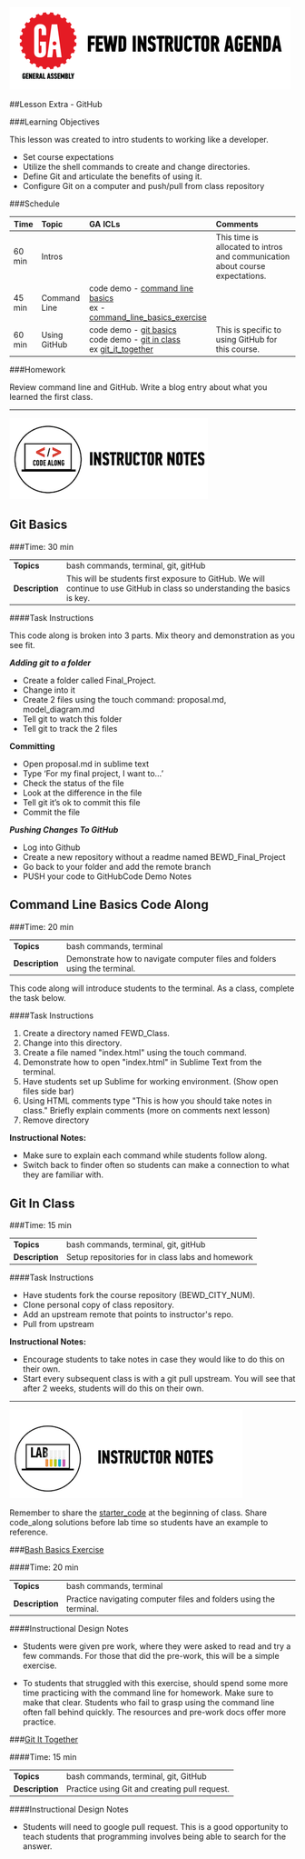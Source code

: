 ![GeneralAssemb.ly](../img/icons/instr_agenda.png)


##Lesson Extra - GitHub


###Learning Objectives


This lesson was created to intro students to working like a developer.

*	Set course expectations
*	Utilize the shell commands to create and change directories.
*	Define Git and articulate the benefits of using it.
*	Configure Git on a computer and push/pull from class repository


###Schedule


| Time        | Topic| GA ICLs| Comments |
| ------------- |:-------------|:-------------------|:-------------------|
| 60 min | Intros | | This time is allocated to intros and communication about course expectations. |
| 45 min | Command Line| code demo - [command line basics](instr_code_demo_notes.md)<br> ex - [command_line_basics_exercise](instr_exercise_notes.md)||
| 60 min | Using GitHub | code demo - [git basics](instr_code_demo_notes.md)<br>code demo - [git in class](instr_code_demo_notes.md) <br> ex [git_it_together](instr_exercise_notes.md)|This is specific to using GitHub for this course.|


###Homework

Review command line and GitHub.
Write a blog entry about what you learned the first class.

---

![Code Demo](../img/icons/instr_code_along.png)

## Git Basics

###Time: 30 min

| | |
| ------------- |:-------------|
| __Topics__ | bash commands, terminal, git, gitHub| 
| __Description__| This will be students first exposure to GitHub. We will continue to use GitHub in class so understanding the basics is key.|    
 


####Task Instructions

This code along is broken into 3 parts. Mix theory and demonstration as you see fit. 

**_Adding git to a folder_**

*	Create a folder called Final_Project. 
*	Change into it
*	Create 2 files using the touch command: proposal.md, model_diagram.md
*	Tell git to watch this folder
*	Tell git to track the 2 files

**Committing**

*	Open proposal.md in sublime text
*	Type ‘For my final project, I want to…’
*	Check the status of the file
*	Look at the difference in the file
*	Tell git it’s ok to commit this file
*	Commit the file

**_Pushing Changes To GitHub_**

*	Log into Github
*	Create a new repository without a readme named BEWD_Final_Project
*	Go back to your folder and add the remote branch
*	PUSH your code to GitHubCode Demo Notes

## Command Line Basics Code Along

###Time: 20 min

| | |
| ------------- |:-------------|
| __Topics__ | bash commands, terminal| 
| __Description__| Demonstrate how to navigate computer files and folders  using the terminal.|    
 
 This code along will introduce students to the terminal. As a class, complete the task below.


####Task Instructions 
1. Create a directory named FEWD_Class. 
2. Change into this directory.
3. Create a file named "index.html" using the touch command.
4. Demonstrate how to open "index.html" in Sublime Text from the terminal.
5. Have students set up Sublime for working environment. (Show open files side bar)
6. Using HTML comments type "This is how you should take notes in class." Briefly explain comments (more on comments next lesson)
7. Remove directory


**Instructional Notes:**

-	Make sure to explain each command while students follow along.
-	Switch back to finder often so students can make a connection to what they are familiar with.


## Git In Class


###Time: 15 min

| | |
| ------------- |:-------------|
| __Topics__ | bash commands, terminal, git, gitHub| 
| __Description__| Setup repositories for in class labs and homework|    
 


####Task Instructions

*	Have students fork the course repository (BEWD_CITY_NUM).
*	Clone personal copy of class repository.
*	Add an upstream remote that points to instructor's repo.
*	Pull from upstream

**Instructional Notes:**

*	Encourage students to take notes in case they would like to do this on their own. 
*	Start every subsequent class is with a git pull upstream. You will see that after 2 weeks, students will do this on their own.

---


![Exercise - Instructor](../img/icons/instr_lab.png)

Remember to share the [starter_code](starter_code/) at the beginning of class. Share code_along solutions before lab time so students have an example to reference. 


###[Bash Basics Exercise](starter_code/ex_command_line_basics_exercise.md)

####Time: 20 min

| | |
| ------------- |:-------------|
| __Topics__ | bash commands, terminal| 
| __Description__| Practice navigating computer files and folders using the terminal.|    
 

####Instructional Design Notes 

*	Students were given pre work, where they were asked to read and try a few commands. For those that did the pre-work,  this will be a simple exercise.

*	To students that struggled with this exercise, should spend some more time practicing with the command line for homework. Make sure to make that clear. Students who fail to grasp using the command line often fall behind quickly. The resources and pre-work docs offer more practice.


###[Git It Together](starter_code/ex_git_it_together.md)

####Time: 15 min

| | |
| ------------- |:-------------|
| __Topics__ | bash commands, terminal, git, GitHub| 
| __Description__| Practice using Git and creating pull request.|    
 

####Instructional Design Notes

*	Students will need to google pull request. This is a good opportunity to teach students that programming involves being able to search for the answer. 

